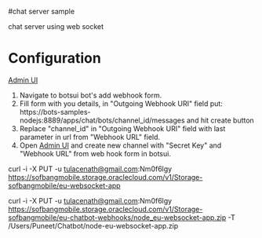 #chat server sample

chat server using web socket

# Configuration

[Admin UI](/apps/chat/admin)

1. Navigate to botsui bot's add webhook form.
2. Fill form with you details, in "Outgoing Webhook URI" field put: https://bots-samples-nodejs:8889/apps/chat/bots/channel_id/messages and hit create button
3. Replace "channel_id" in "Outgoing Webhook URI" field with last parameter in url from "Webhook URL" field.
4. Open [Admin UI](/apps/chat/admin) and create new channel with "Secret Key" and "Webhook URL" from web hook form in botsui.


curl -i -X PUT -u tulacenath@gmail.com:Nm0f6lgy https://sofbangmobile.storage.oraclecloud.com/v1/Storage-sofbangmobile/eu-websocket-app

curl -i -X PUT -u tulacenath@gmail.com:Nm0f6lgy https://sofbangmobile.storage.oraclecloud.com/v1/Storage-sofbangmobile/eu-chatbot-webhooks/node_eu-websocket-app.zip -T /Users/Puneet/Chatbot/node-eu-websocket-app.zip
